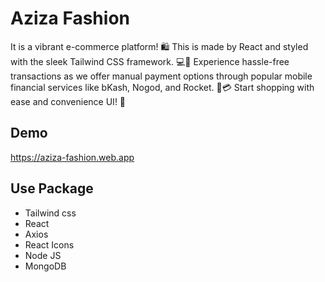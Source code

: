 # Aziza Fashion

It is a vibrant e-commerce platform! 🛍️ This is made by React and styled with the sleek Tailwind CSS framework. 💻💅 Experience hassle-free transactions as we offer manual payment options through popular mobile financial services like bKash, Nogod, and Rocket. 💸💳 Start shopping with ease and convenience UI! 🚀

## Demo

https://aziza-fashion.web.app

## Use Package

- Tailwind css
- React
- Axios
- React Icons
- Node JS
- MongoDB
